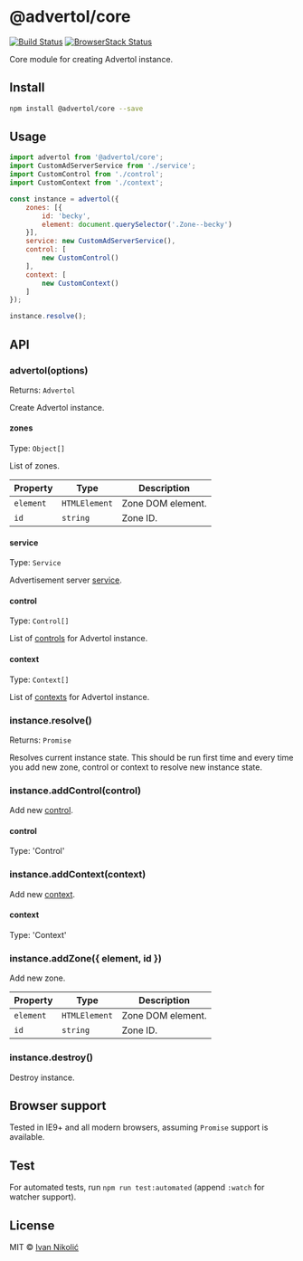 # @advertol/core

[![Build Status][ci-img]][ci] [![BrowserStack Status][browserstack-img]][browserstack]

Core module for creating Advertol instance.

## Install

```sh
npm install @advertol/core --save
```

## Usage

```js
import advertol from '@advertol/core';
import CustomAdServerService from './service';
import CustomControl from './control';
import CustomContext from './context';

const instance = advertol({
	zones: [{
		id: 'becky',
		element: document.querySelector('.Zone--becky')
	}],
	service: new CustomAdServerService(),
	control: [
		new CustomControl()
	],
	context: [
		new CustomContext()
	]
});

instance.resolve();
```

## API

### advertol(options)

Returns: `Advertol`

Create Advertol instance.

#### zones

Type: `Object[]`

List of zones.

| Property | Type | Description |
| --- | --- | --- |
| `element` | `HTMLElement` | Zone DOM element. |
| `id` | `string` | Zone ID. |

#### service

Type: `Service`

Advertisement server [service][service].

#### control

Type: `Control[]`

List of [controls][control] for Advertol instance.

#### context

Type: `Context[]`

List of [contexts][context] for Advertol instance.

### instance.resolve()

Returns: `Promise`

Resolves current instance state. This should be run first time and every time you add new zone, control or context to resolve new instance state.

### instance.addControl(control)

Add new [control][control].

#### control

Type: 'Control'

### instance.addContext(context)

Add new [context][context].

#### context

Type: 'Context'

### instance.addZone({ element, id })

Add new zone.

| Property | Type | Description |
| --- | --- | --- |
| `element` | `HTMLElement` | Zone DOM element. |
| `id` | `string` | Zone ID. |

### instance.destroy()

Destroy instance.

## Browser support

Tested in IE9+ and all modern browsers, assuming `Promise` support is available.

## Test

For automated tests, run `npm run test:automated` (append `:watch` for watcher support).

## License

MIT © [Ivan Nikolić](http://ivannikolic.com)

[ci]: https://travis-ci.com/niksy/advertol-core
[ci-img]: https://travis-ci.com/niksy/advertol-core.svg?branch=master
[browserstack]: https://www.browserstack.com/
[browserstack-img]: https://www.browserstack.com/automate/badge.svg?badge_key=YWxaem45M0tCRHNpTkdZdHdlcGx4WDg4eVB1RUlqUy8wWk5kSFowQXJrcz0tLURaMU5NcUJMOERDQ1pnNkZwcTM3bGc9PQ==--761e47cbb39133df6ee49bbb87b2f53c6c5ef579
[service]: https://github.com/niksy/advertol/docs/service.md
[control]: https://github.com/niksy/advertol/docs/control.md
[context]: https://github.com/niksy/advertol/docs/context.md

